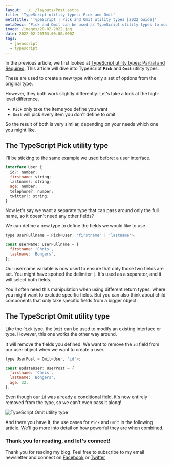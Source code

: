 ```yaml
---
layout: ../../layouts/Post.astro
title: 'TypeScript utility types: Pick and Omit'
metaTitle: 'TypeScript | Pick and Omit utility types [2022 Guide]'
metaDesc: 'Pick and Omit can be used as TypeScript utility types to modify existing types or interfaces'
image: /images/20-02-2022.jpg
date: 2022-02-20T03:00:00.000Z
tags:
  - javascript
  - typescript
---
```


In the previous article, we first looked at [TypeScript utility types: Partial and Required](https://daily-dev-tips.com/posts/typescript-utility-types-partial-and-required/).
This article will dive into TypeScript **`Pick`** and **`Omit`** utility types.

These are used to create a new type with only a set of options from the original type.

However, they both work slightly differently. Let's take a look at the high-level difference.

- `Pick` only take the items you define you want
- `Omit` will pick every item you don't define to omit

So the result of both is very similar, depending on your needs which one you might like.

## The TypeScript Pick utility type

I'll be sticking to the same example we used before: a user interface.

```js
interface User {
  id?: number;
  firstname: string;
  lastname?: string;
  age: number;
  telephone?: number;
  twitter?: string;
}
```

Now let's say we want a separate type that can pass around only the full name, so it doesn't need any other fields?

We can define a new type to define the fields we would like to use.

```js
type UserFullname = Pick<User, 'firstname' | 'lastname'>;

const userName: UserFullname = {
  firstname: 'Chris',
  lastname: 'Bongers',
};
```

Our username variable is now used to ensure that only those two fields are set.
You might have spotted the delimiter `|`. It's used as a separator, and it will select both fields.

You'll often need this manipulation when using different return types, where you might want to exclude specific fields.
But you can also think about child components that only take specific fields from a bigger object.

## The TypeScript Omit utility type

Like the `Pick` type, the `Omit` can be used to modify an existing interface or type.
However, this one works the other way around.

It will remove the fields you defined.
We want to remove the `id` field from our user object when we want to create a user.

```js
type UserPost = Omit<User, 'id'>;

const updateUser: UserPost = {
  firstname: 'Chris',
  lastname: 'Bongers',
  age: 32,
};
```

Even though our `id` was already a conditional field, it's now entirely removed from the type, so we can't even pass it along!

![TypeScript Omit utility type](https://cdn.hashnode.com/res/hashnode/image/upload/v1644556786814/XEgUklhHB.png)

And there you have it, the use cases for `Pick` and `Omit` in the following article. We'll go more into detail on how powerful they are when combined.

### Thank you for reading, and let's connect!

Thank you for reading my blog. Feel free to subscribe to my email newsletter and connect on [Facebook](https://www.facebook.com/DailyDevTipsBlog) or [Twitter](https://twitter.com/DailyDevTips1)
